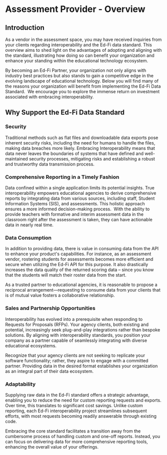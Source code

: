 # Assessment Provider - Overview

## Introduction

As a vendor in the assessment space, you may have received inquiries from your clients regarding interoperability and the Ed-Fi data standard. This overview aims to shed light on the advantages of adopting and aligning with the standard, illustrating how doing so can benefit your organization and enhance your standing within the educational technology ecosystem.

By becoming an Ed-Fi Partner, your organization not only aligns with industry best practices but also stands to gain a competitive edge in the evolving landscape of educational technology. Below you will find many of the reasons your organization will benefit from implementing the Ed-Fi Data Standard.  We encourage you to explore the immense return on investment associated with embracing interoperability.

## Why Support the Ed-Fi Data Standard

### Security

Traditional methods such as flat files and downloadable data exports pose inherent security risks, including the need for humans to handle the files, making data breaches more likely. Embracing Interoperability means that data never leaves the boundaries of systems that have defined and well\-maintained security processes, mitigating risks and establishing a robust and trustworthy data transmission process.

### Comprehensive Reporting in a Timely Fashion

Data confined within a single application limits its potential insights. True interoperability empowers educational agencies to derive comprehensive reports by integrating data from various sources, including staff, Student Information Systems (SIS), and assessments. This holistic approach ensures a more informed decision-making process.  With the ability to provide teachers with formative and interim assessment data in the classroom right after the assessment is taken, they can have actionable data in nearly real time.

### Data Consumption

In addition to providing data, there is value in consuming data from the API to enhance your product's capabilities. For instance, as an assessment vendor, rostering students for assessments becomes more efficient and secure when utilizing the Ed-Fi API for this purpose. It also drastically increases the data quality of the returned scoring data – since you know that the students will match their roster data from the start.

As a trusted partner to educational agencies, it is reasonable to propose a reciprocal arrangement—requesting to consume data from your clients that is of mutual value fosters a collaborative relationship.

### Sales and Partnership Opportunities

Interoperability has evolved into a prerequisite when responding to Requests for Proposals (RFPs). Your agency clients, both existing and potential, increasingly seek plug-and-play integrations rather than bespoke solutions. By aligning with interoperability standards, you position your company as a partner capable of seamlessly integrating with diverse educational ecosystems.  

Recognize that your agency clients are not seeking to replicate your software functionality; rather, they aspire to engage with a committed partner. Providing data in the desired format establishes your organization as an integral part of their data ecosystem.

### Adaptability

Supplying raw data in the Ed-Fi standard offers a strategic advantage, enabling you to reduce the need for custom reporting requests and exports. Over time, this translates to significant cost savings. Unlike custom reporting, each Ed-Fi interoperability project streamlines subsequent efforts, with most requests becoming readily answerable through existing code.  

Embracing the core standard facilitates a transition away from the cumbersome process of handling custom and one-off reports. Instead, you can focus on delivering data for more comprehensive reporting tools, enhancing the overall value of your offerings.
